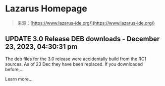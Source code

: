 <!--yml

category: 未分类

date: 2024-05-27 14:57:01

-->

# Lazarus Homepage

> 来源：[https://www.lazarus-ide.org/](https://www.lazarus-ide.org/)

## UPDATE 3.0 Release DEB downloads - December 23, 2023, 04:30:31 pm

The deb files for the 3.0 release were accidentally build from the RC1 sources. As of 23 Dec they have been replaced. If you downloaded before,...

Learn more...
